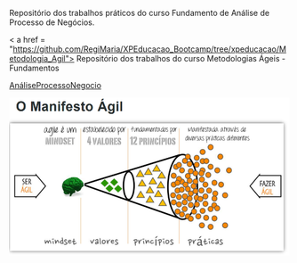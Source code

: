 Repositório dos trabalhos práticos do curso Fundamento de Análise de Processo de Negócios.

< a href = "https://github.com/RegiMaria/XPEducacao_Bootcamp/tree/xpeducacao/Metodologia_Agil"> Repositório dos trabalhos do curso Metodologias Ágeis -  Fundamentos </a>

<a href = "APN/TPM1"> AnáliseProcessoNegocio </a>

![ImagemManifestoAgil](APN/TPM1/img/manifestoagil.png)

